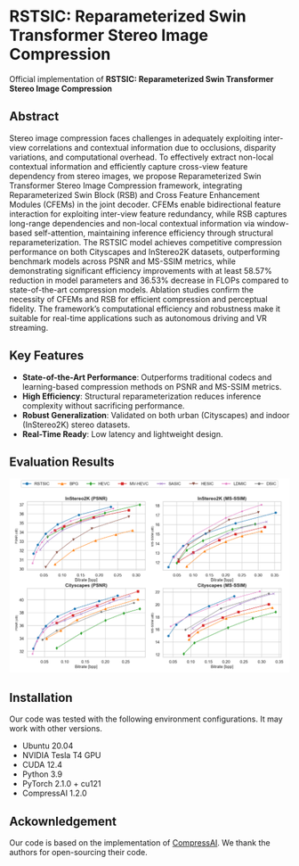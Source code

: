 # RSTSIC: Reparameterized Swin Transformer Stereo Image Compression

Official implementation of **RSTSIC: Reparameterized Swin Transformer Stereo Image Compression**

##  Abstract

Stereo image compression faces challenges in adequately exploiting inter-view correlations and contextual information due to occlusions, disparity variations, and computational overhead. 
To effectively extract non-local contextual information and efficiently capture cross-view feature dependency from stereo images, we propose Reparameterized Swin Transformer Stereo Image Compression framework, integrating Reparameterized Swin Block (RSB) and Cross Feature Enhancement Modules (CFEMs) in the joint decoder. CFEMs enable bidirectional feature interaction for exploiting inter-view feature redundancy, while RSB captures long-range dependencies and non-local contextual information via window-based self-attention, maintaining inference efficiency through structural reparameterization. The RSTSIC model achieves competitive compression performance on both Cityscapes and InStereo2K datasets, outperforming benchmark models across PSNR and MS-SSIM metrics, while demonstrating significant efficiency improvements with at least 58.57% reduction in model parameters and 36.53% decrease in FLOPs compared to state-of-the-art compression models.
Ablation studies confirm the necessity of CFEMs and RSB for efficient compression and perceptual fidelity. The framework’s computational efficiency and robustness make it suitable for real-time applications such as autonomous driving and VR streaming. 

##  Key Features
- **State-of-the-Art Performance**: Outperforms traditional codecs and learning-based compression methods on PSNR and MS-SSIM metrics.
- **High Efficiency**: Structural reparameterization reduces inference complexity without sacrificing performance.
- **Robust Generalization**: Validated on both urban (Cityscapes) and indoor (InStereo2K) stereo datasets.
- **Real-Time Ready**: Low latency and lightweight design.

##  Evaluation Results
![RD curves](figures/psnr_ms_ssim.png)

## Installation
Our code was tested with the following environment configurations. It may work with other versions.

- Ubuntu 20.04
- NVIDIA Tesla T4 GPU
- CUDA 12.4
- Python 3.9
- PyTorch 2.1.0 + cu121
- CompressAI 1.2.0

## Ackownledgement
Our code is based on the implementation of [CompressAI](https://github.com/InterDigitalInc/CompressAI). We thank the authors for open-sourcing their code.
